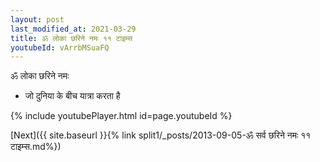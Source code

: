 ```yaml
---
layout: post
last_modified_at: 2021-03-29
title: ॐ लोका छरिने नमः ११ टाइम्स
youtubeId: vArrbMSuaFQ
---
```

 
 
 ॐ लोका छरिने नमः  
 
 -  जो दुनिया के बीच यात्रा करता है 
 
  
 
  
 
 
 
 
 
 


{% include youtubePlayer.html id=page.youtubeId %}
 
[Next]({{ site.baseurl }}{% link  split1/_posts/2013-09-05-ॐ सर्व छरिने नमः ११ टाइम्स.md%})
 
